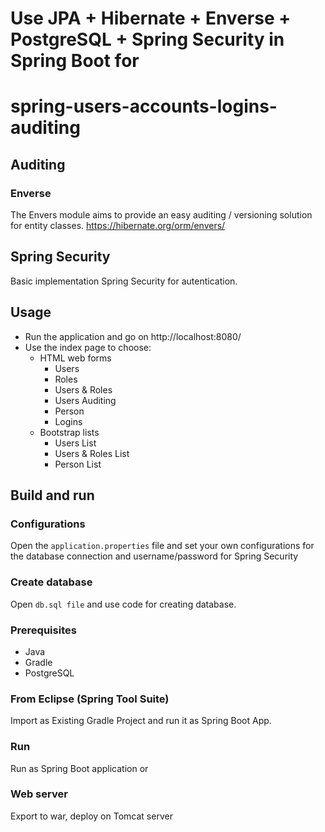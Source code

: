 #   Use JPA + Hibernate + Enverse + PostgreSQL + Spring Security in Spring Boot for 
# spring-users-accounts-logins-auditing

## Auditing
### Enverse
The Envers module aims to provide an easy auditing / versioning solution for entity classes.
https://hibernate.org/orm/envers/

## Spring Security
Basic implementation Spring Security for autentication.  

##  Usage
-	Run the application and go on http://localhost:8080/
-	Use the index page to choose: 
    -	HTML web forms  
        -   Users
        -   Roles
        -   Users & Roles
        -   Users Auditing
        -   Person
        -   Logins
    -	Bootstrap lists
        -   Users List
        -   Users & Roles List
        -   Person List

##  Build and run
### Configurations
Open the `application.properties` file and set your own configurations for the database connection and username/password for Spring Security
###    Create database
Open `db.sql file` and use code for creating database.
### Prerequisites
-	Java 
-	Gradle
-	PostgreSQL
###    From Eclipse (Spring Tool Suite)
Import as Existing Gradle Project and run it as Spring Boot App.
### Run 
Run as Spring Boot application or 
###    Web server
Export to war, deploy on Tomcat server
